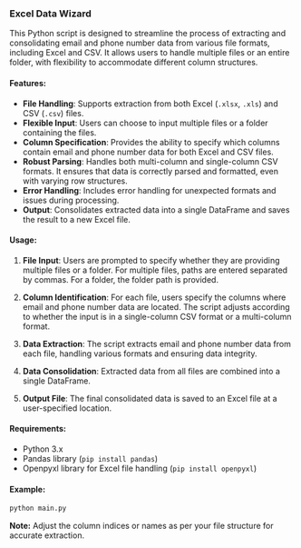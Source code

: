### **Excel Data Wizard**

This Python script is designed to streamline the process of extracting and consolidating email and phone number data from various file formats, including Excel and CSV. It allows users to handle multiple files or an entire folder, with flexibility to accommodate different column structures.

#### **Features:**

- **File Handling**: Supports extraction from both Excel (`.xlsx`, `.xls`) and CSV (`.csv`) files.
- **Flexible Input**: Users can choose to input multiple files or a folder containing the files.
- **Column Specification**: Provides the ability to specify which columns contain email and phone number data for both Excel and CSV files.
- **Robust Parsing**: Handles both multi-column and single-column CSV formats. It ensures that data is correctly parsed and formatted, even with varying row structures.
- **Error Handling**: Includes error handling for unexpected formats and issues during processing.
- **Output**: Consolidates extracted data into a single DataFrame and saves the result to a new Excel file.

#### **Usage:**

1. **File Input**: Users are prompted to specify whether they are providing multiple files or a folder. For multiple files, paths are entered separated by commas. For a folder, the folder path is provided.
   
2. **Column Identification**: For each file, users specify the columns where email and phone number data are located. The script adjusts according to whether the input is in a single-column CSV format or a multi-column format.

3. **Data Extraction**: The script extracts email and phone number data from each file, handling various formats and ensuring data integrity.

4. **Data Consolidation**: Extracted data from all files are combined into a single DataFrame.

5. **Output File**: The final consolidated data is saved to an Excel file at a user-specified location.

#### **Requirements:**

- Python 3.x
- Pandas library (`pip install pandas`)
- Openpyxl library for Excel file handling (`pip install openpyxl`)

#### **Example:**

```python
python main.py
```

**Note:** Adjust the column indices or names as per your file structure for accurate extraction.
